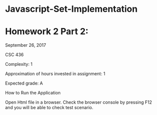 # Javascript-Set-Implementation

# Homework 2 Part 2:

September 26, 2017

CSC 436

Complexity: 1

Approximation of hours invested in assignment: 1

Expected grade: A

How to Run the Application

Open Html file in a browser.
Check the browser console by pressing F12 and you will be able to check test scenario.
